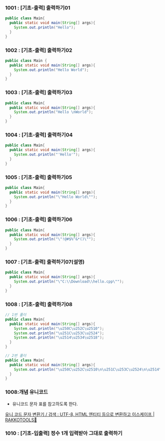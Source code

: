 ### ****1001 : [기초-출력] 출력하기01****

```java
public class Main{
  public static void main(String[] args){
    System.out.println("Hello");
  }
}
```

### ****1002 : [기초-출력] 출력하기02****

```java
public class Main {
  public static void main(String[] args){
    System.out.println("Hello World");
  }
}
```

### ****1003 : [기초-출력] 출력하기03****

```java
public class Main{
  public static void main(String[] args){
    System.out.println("Hello \nWorld");
  }
}
```

### ****1004 : [기초-출력] 출력하기04****

```java
public class Main{
  public static void main(String[] args){
    System.out.println("'Hello'");
  }
}
```

### ****1005 : [기초-출력] 출력하기05****

```java
public class Main{
  public static void main(String[] args){
    System.out.println("\"Hello World\"");
  }
}
```

### ****1006 : [기초-출력] 출력하기06****

```java
public class Main{
  public static void main(String[] args){
    System.out.println("\"!@#$%^&*()\"");
  }
}
```

### ****1007 : [기초-출력] 출력하기07(설명)****

```java
public class Main{
  public static void main(String[] args){
    System.out.println("\"C:\\Download\\hello.cpp\"");
  }
}
```

### ****1008 : [기초-출력] 출력하기08****

```java
// 1번 풀이
public class Main{
  public static void main(String[] args){
    System.out.println("\u250C\u252C\u2510");
    System.out.println("\u251C\u253C\u2524");
    System.out.println("\u2514\u2534\u2518");
  }
}

// 2번 풀이
public class Main{
  public static void main(String[] args){
    System.out.println("\u250C\u252C\u2510\n\u251C\u253C\u2524\n\u2514\u2534\u2518");
  }
}
```

### 1008:개념 유니코드

- 유니코드 문자 표를 참고하도록 한다.

[유니 코드 문자 변환기 / 검색 : UTF-8, HTML 엔티티 등으로 변환하고 이스케이프 | RAKKOTOOLS🔧](https://ko.rakko.tools/tools/89/)

### ****1010 : [기초-입출력] 정수 1개 입력받아 그대로 출력하기****